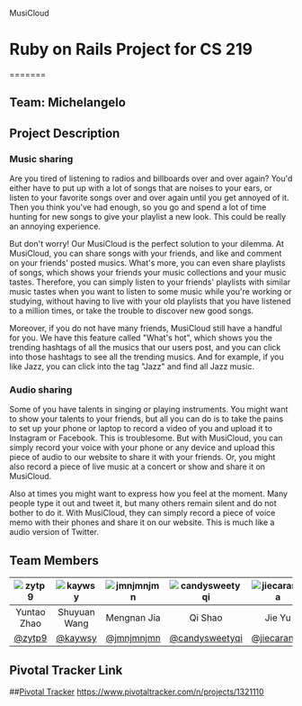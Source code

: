 MusiCloud
# Ruby on Rails Project for CS 219
=======
## Team: Michelangelo

## Project Description

### Music sharing

Are you tired of listening to radios and billboards over and over again? You'd either have to put up with a lot of songs that are noises to your ears, or listen to your favorite songs over and over again until you get annoyed of it. Then you think you've had enough, so you go and spend a lot of time hunting for new songs to give your playlist a new look. This could be really an annoying experience.

But don't worry! Our MusiCloud is the perfect solution to your dilemma. At MusiCloud, you can share songs with your friends, and like and comment on your friends' posted musics. What's more, you can even share playlists of songs, which shows your friends your music collections and your music tastes. Therefore, you can simply listen to your friends' playlists with similar music tastes when you want to listen to some music while you're working or studying, without having to live with your old playlists that you have listened to a million times, or take the trouble to discover new good songs.

Moreover, if you do not have many friends, MusiCloud still have a handful for you. We have this feature called "What's hot", which shows you the trending hashtags of all the musics that our users post, and you can click into those hashtags to see all the trending musics. And for example, if you like Jazz, you can click into the tag "Jazz" and find all Jazz music.

### Audio sharing

Some of you have talents in singing or playing instruments. You might want to show your talents to your friends, but all you can do is to take the pains to set up your phone or laptop to record a video of you and upload it to Instagram or Facebook. This is troublesome. But with MusiCloud, you can simply record your voice with your phone or any device and upload this piece of audio to our website to share it with your friends. Or, you might also record a piece of live music at a concert or show and share it on MusiCloud.

Also at times you might want to express how you feel at the moment. Many people type it out and tweet it, but many others remain silent and do not bother to do it. With MusiCloud, they can simply record a piece of voice memo with their phones and share it on our website. This is much like a audio version of Twitter.



## Team Members

| ![zytp9](https://media.licdn.com/mpr/mpr/shrink_200_200/p/6/005/083/26c/08e7c30.jpg) | ![kaywsy](https://media.licdn.com/mpr/mpr/shrinknp_200_200/AAEAAQAAAAAAAABqAAAAJDk5YzhkNzQwLTY2MWUtNDBiNC1iYWE4LTA5YTQ3NjkwNDZlNw.jpg) | ![jmnjmnjmn](https://media.licdn.com/mpr/mpr/shrink_200_200/p/7/005/098/35e/35aa40e.jpg) | ![candysweetyqi](https://media.licdn.com/mpr/mpr/shrink_200_200/AAEAAQAAAAAAAAEfAAAAJGIxZmI5NTI1LTZhMDgtNDE3Mi04MzNhLTFiMzI1OTk2MDAzMA.jpg) | ![jiecaranda](https://media.licdn.com/mpr/mpr/shrink_200_200/p/6/005/0ae/18a/236cf1b.jpg)
| :------------: | :------------: | :------------: | :------------: | :------------: | 
| Yuntao Zhao | Shuyuan Wang | Mengnan Jia | Qi Shao | Jie Yu
| [@zytp9](https://github.com/zytp9) | [@kaywsy](https://github.com/kaywsy) | [@jmnjmnjmn](https://github.com/jmnjmnjmn) | [@candysweetyqi](https://github.com/candysweetyqi) | [@jiecaranda](https://github.com/jiecaranda)

## Pivotal Tracker Link
##<a href="https://www.pivotaltracker.com/n/projects/1321110">Pivotal Tracker</a>
https://www.pivotaltracker.com/n/projects/1321110
